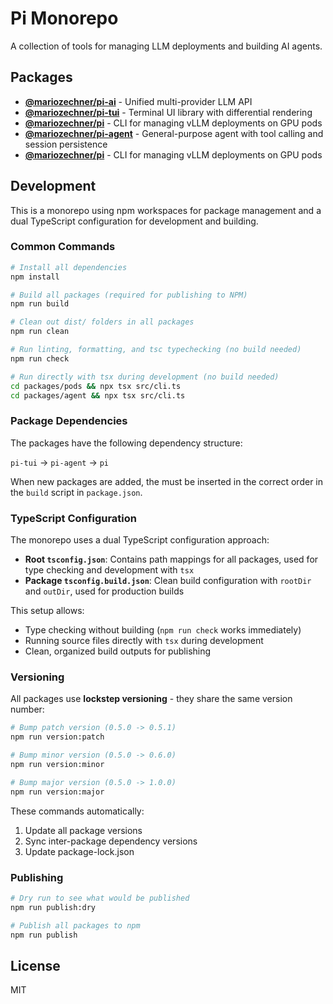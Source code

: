 # Pi Monorepo

A collection of tools for managing LLM deployments and building AI agents.

## Packages

- **[@mariozechner/pi-ai](packages/ai)** - Unified multi-provider LLM API
- **[@mariozechner/pi-tui](packages/tui)** - Terminal UI library with differential rendering
- **[@mariozechner/pi](packages/browser-extension)** - CLI for managing vLLM deployments on GPU pods
- **[@mariozechner/pi-agent](packages/agent)** - General-purpose agent with tool calling and session persistence
- **[@mariozechner/pi](packages/pods)** - CLI for managing vLLM deployments on GPU pods

## Development

This is a monorepo using npm workspaces for package management and a dual TypeScript configuration for development and building.

### Common Commands

```bash
# Install all dependencies
npm install

# Build all packages (required for publishing to NPM)
npm run build

# Clean out dist/ folders in all packages
npm run clean

# Run linting, formatting, and tsc typechecking (no build needed)
npm run check

# Run directly with tsx during development (no build needed)
cd packages/pods && npx tsx src/cli.ts
cd packages/agent && npx tsx src/cli.ts
```

### Package Dependencies

The packages have the following dependency structure:

`pi-tui` -> `pi-agent` -> `pi`

When new packages are added, the must be inserted in the correct order in the `build` script in `package.json`.

### TypeScript Configuration

The monorepo uses a dual TypeScript configuration approach:
- **Root `tsconfig.json`**: Contains path mappings for all packages, used for type checking and development with `tsx`
- **Package `tsconfig.build.json`**: Clean build configuration with `rootDir` and `outDir`, used for production builds

This setup allows:
- Type checking without building (`npm run check` works immediately)
- Running source files directly with `tsx` during development
- Clean, organized build outputs for publishing

### Versioning

All packages use **lockstep versioning** - they share the same version number:

```bash
# Bump patch version (0.5.0 -> 0.5.1)
npm run version:patch

# Bump minor version (0.5.0 -> 0.6.0)
npm run version:minor

# Bump major version (0.5.0 -> 1.0.0)
npm run version:major
```

These commands automatically:
1. Update all package versions
2. Sync inter-package dependency versions
3. Update package-lock.json

### Publishing

```bash
# Dry run to see what would be published
npm run publish:dry

# Publish all packages to npm
npm run publish
```

## License

MIT